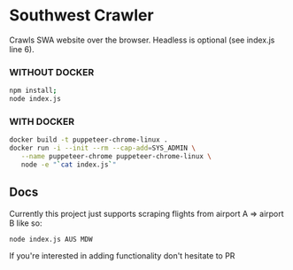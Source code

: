 # Southwest Crawler
Crawls SWA website over the browser. Headless is optional (see index.js line 6).


### WITHOUT DOCKER
```bash
npm install;
node index.js
```


### WITH DOCKER 
```bash
docker build -t puppeteer-chrome-linux .
docker run -i --init --rm --cap-add=SYS_ADMIN \
   --name puppeteer-chrome puppeteer-chrome-linux \
   node -e "`cat index.js`"
```



## Docs
Currently this project just supports scraping flights from airport A => airport B like so:
```bash
node index.js AUS MDW
```


If you're interested in adding functionality don't hesitate to PR